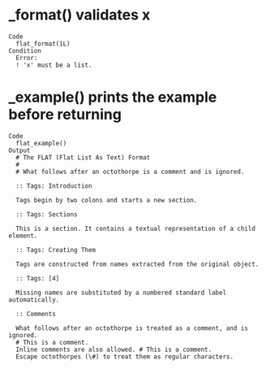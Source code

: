 # _format() validates x

    Code
      flat_format(1L)
    Condition
      Error:
      ! 'x' must be a list.

# _example() prints the example before returning

    Code
      flat_example()
    Output
      # The FLAT (Flat List As Text) Format
      #
      # What follows after an octothorpe is a comment and is ignored.
      
      :: Tags: Introduction
      
      Tags begin by two colons and starts a new section.
      
      :: Tags: Sections
      
      This is a section. It contains a textual representation of a child element.
      
      :: Tags: Creating Them
      
      Tags are constructed from names extracted from the original object.
      
      :: Tags: [4]
      
      Missing names are substituted by a numbered standard label automatically.
      
      :: Comments
      
      What follows after an octothorpe is treated as a comment, and is ignored.
      # This is a comment.                                                     
      Inline comments are also allowed. # This is a comment.                   
      Escape octothorpes (\#) to treat them as regular characters.            

